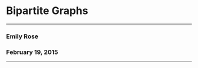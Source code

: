 # Bipartite Graphs
-----------------------------
### Emily Rose
### February 19, 2015
-----------------------------

